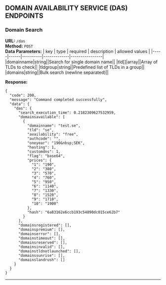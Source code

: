 ## DOMAIN AVAILABILITY SERVICE (DAS) ENDPOINTS

### Domain Search
**URL:** `/das`  
**Method:** `POST`  
**Data Parameters:** 
| key | type | required | description | allowed values |
|-----|------|----------|-------------|----------------|
|domainname|string||Search for single domain name||
|tld[]|array||Array of TLDs to check||
|tldgroup|string||Predefined list of TLDs in a group||
|domains|string||Bulk search (newline separated)||


**Response:**
```
{
  "code": 200,
  "message": "Command completed successfully",
  "data": {
    "das": {
      "search_execution_time": 0.2182309627532959,
      "domainsavailable": [
        {
          "domainname": "test.se",
          "tld": "se",
          "availability": "free",
          "authcode": "",
          "oneyear": "190&nbsp;SEK",
          "hosting": 1,
          "customdns": 1,
          "flag": "base64",
          "prices": {
            "1": "190",
            "2": "380",
            "3": "570",
            "4": "760",
            "5": "950",
            "6": "1140",
            "7": "1330",
            "8": "1520",
            "9": "1710",
            "10": "1900"
          },
          "hash": "6a83162e6ccb193c54890dc015ce62b7"
        }
      ],
      "domainsregistered": [],
      "domainspremium": [],
      "domainserror": [],
      "domainstimeout": [],
      "domainsreserved": [],
      "domainsinvalid": [],
      "domainstldnotlaunched": [],
      "domainssunrise": [],
      "domainslandrush": []
    }
  }
}
``` 

---

